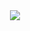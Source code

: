 <div align="center"><img src="https://github-readme-stats.vercel.app/api?username=0xNeolik&show_icons=true&count_private=true&hide_border=true" align="center" backgroundColor="black"/></div>
